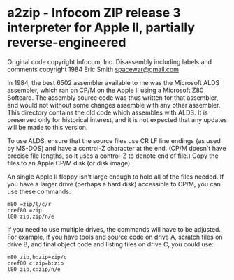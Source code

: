 # a2zip - Infocom ZIP release 3 interpreter for Apple II, partially reverse-engineered

Original code copyright Infocom, Inc.
Disassembly including labels and comments copyright 1984 Eric Smith <spacewar@gmail.com>

In 1984, the best 6502 assembler available to me was the Microsoft
ALDS assembler, which ran on CP/M on the Apple II using a Microsoft
Z80 Softcard. The assembly source code was thus written for that
assembler, and would not without some changes assemble with any other
assembler. This directory contains the old code which assembles with
ALDS. It is preserved only for historical interest, and it is not
expected that any updates will be made to this version.

To use ALDS, ensure that the source files use CR LF line endings (as
used by MS-DOS) and have a control-Z character at the end. (CP/M doesn't
have precise file lengths, so it uses a control-Z to denote end of file.)
Copy the files to an Apple CP/M disk (or disk image).

An single Apple II floppy isn't large enough to hold all of the files
needed. If you have a larger drive (perhaps a hard disk) accessible to
CP/M, you can use these commands:

    m80 =zip/l/c/r
    cref80 =zip
    l80 zip,zip/n/e

If you need to use multiple drives, the commands will have to be adjusted.
For example, if you have tools and source code on drive A, scratch files
on drive B, and final object code and listing files on drive C, you could
use:

    m80 zip,b:zip=zip/c
    cref80 c:zip=b:zip
    l80 zip,c:zip/n/e

